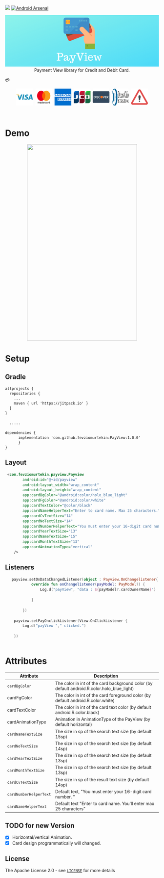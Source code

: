 [![](https://jitpack.io/v/fevziomurtekin/PayView.svg)](https://jitpack.io/#fevziomurtekin/PayView) [![Android Arsenal]( https://img.shields.io/badge/Android%20Arsenal-PayView-green.svg?style=flat )]( https://android-arsenal.com/details/1/7724 )

<p align="center">
<img src="art/banner.png"/>
<br>
Payment View library for Credit and Debit Card. 
</p>

💳 

<p align="center"><img src="art/visa.svg" width="55" height="55"/>&nbsp;&nbsp;<img src="art/mastercard.svg"  width="55" height="55"/>&nbsp;&nbsp;<img src="art/americanexpress.svg"  width="55" height="55"/>&nbsp;&nbsp;<img src="art/jcb.svg"  width="55" height="55"/>&nbsp;&nbsp;<img src="art/discover.svg"  width="55" height="55"/>&nbsp;&nbsp;<img src="art/dinnersclub.svg" width="55" height="55"/>&nbsp;&nbsp;<img src="art/undefined.svg" width="55" height="55"/></p> 

<br>


# Demo

<p align="center">
<img src="art/record.gif" width="360"  height="640" />
</p>

# Setup
## Gradle
```Gradle
allprojects {
  repositories {
    ...
    maven { url 'https://jitpack.io' }
  }
}
  
  .....

dependencies {
      implementation 'com.github.fevziomurtekin:PayView:1.0.0'
	  }
}
```

## Layout

```xml
 <com.fevziomurtekin.payview.Payview
        android:id="@+id/payview"
        android:layout_width="wrap_content"
        android:layout_height="wrap_content"
        app:cardBgColor="@android:color/holo_blue_light"
        app:cardFgColor="@android:color/white"
        app:cardTextColor="@color/black"
        app:cardNameHelperText="Enter to card name. Max 25 characters."
        app:cardCvTextSize="14"
        app:cardNoTextSize="14"
        app:cardNumberHelperText="You must enter your 16-digit card number."
        app:cardYearTextSize="13"
        app:cardNameTextSize="15"
        app:cardMonthTextSize="13"
        app:cardAnimationType="vertical"
    />
```

## Listeners

```kotlin
   payview.setOnDataChangedListener(object : Payview.OnChangelistener{
            override fun onChangelistener(payModel: PayModel?) {
                Log.d("payView", "data : ${payModel?.cardOwnerName}")

            }

        })
        
    payview.setPayOnclickListener(View.OnClickListener {
        Log.d("payView "," clicked.")

    })
      
```


 # Attributes

  | Attribute | Description |
| --- | --- |
| `cardBgColor` | The color in int of the card background color (by default android.R.color.holo_blue_light) | 
|cardFgColor| The color in int of the card foreground color (by default android.R.color.white)|
|cardTextColor| The color in int of the card text color (by default android.R.color.black)|
|cardAnimationType| Animation in AnimationType of the PayView (by default horizontal)|
| `cardNameTextSize` | The size in sp of the search text size (by default 15sp) |
| `cardNoTextSize` | The size in sp of the search text size (by default 14sp)|
|`cardYearTextSize`|The size in sp of the search text size (by default 13sp) |
| `cardMonthTextSize` |The size in sp of the search text size (by default 13sp) |
| `cardCvTextSize`|The size in sp of the result text size (by default 14sp) |
|`cardNumberHelperText`| Default text, "You must enter your 16-digit card number. "|
|`cardNameHelperText`| Default text "Enter to card name. You'll enter max 25 characters"|

## TODO for new Version

- [x] Horizontal/vertical Animation.
- [x] Card design programmatically will changed. 

## License
The Apache License 2.0 - see [`LICENSE`](LICENSE) for more details



